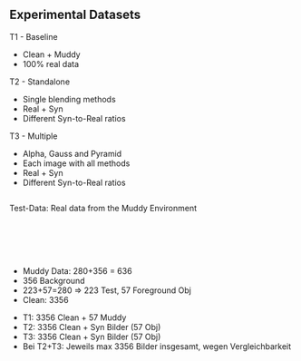 ## Experimental Datasets

<div style="display: flex; flex-direction: column; margin-bottom: 2vh;">
<div class="container">
    <div class="column blue">
    <div class="header blue">T1 - Baseline</div>
    <ul>
        <li>Clean + Muddy</li>
        <li>100% real data</li>
    </ul>
    </div>
    <div class="column purple">
    <div class="header purple">T2 - Standalone</div>
    <ul>
        <li>Single blending methods</li>
        <li>Real + Syn</li>
        <li>Different Syn-to-Real ratios</li>
    </ul>
    </div>
    <div class="column orange">
    <div class="header orange">T3 - Multiple</div>
    <ul>
        <li>Alpha, Gauss and Pyramid</li>
        <li>Each image with all methods</li>
        <li>Real + Syn</li>
        <li>Different Syn-to-Real ratios</li>
    </ul>
    </div>
</div>
<div class="bottom-container">
    <p>Test-Data: Real data from the Muddy Environment</p>
</div>
</div>
<aside class="notes">
<ul>
    <li>Muddy Data: 280+356 = 636</li>
    <li>356 Background</li>
    <li>223+57=280 => 223 Test, 57 Foreground Obj</li>
    <li>Clean: 3356</li>
</ul>
<ul>
    <li>T1: 3356 Clean + 57 Muddy</li>
    <li>T2: 3356 Clean + Syn Bilder (57 Obj)</li>
    <li>T3: 3356 Clean + Syn Bilder (57 Obj)</li>
    <li>
    Bei T2+T3: Jeweils max 3356 Bilder insgesamt, wegen
    Vergleichbarkeit
    </li>
</ul>
</aside>
